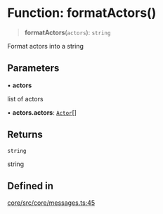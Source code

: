 # Function: formatActors()

> **formatActors**(`actors`): `string`

Format actors into a string

## Parameters

• **actors**

list of actors

• **actors.actors**: [`Actor`](../interfaces/Actor.md)[]

## Returns

`string`

string

## Defined in

[core/src/core/messages.ts:45](https://github.com/ai16z/eliza/blob/c537cb3e848b54fcb914d8ef84924fa5fdeaec66/core/src/core/messages.ts#L45)
